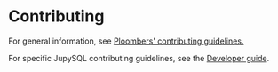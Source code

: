 # Contributing

For general information, see [Ploombers' contributing guidelines.](https://github.com/ploomber/contributing/blob/main/CONTRIBUTING.md)


For specific JupySQL contributing guidelines, see the [Developer guide](https://jupysql.ploomber.io/en/latest/community/developer-guide.html).

